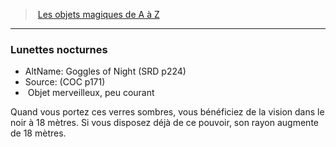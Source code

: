 ﻿---
!MagicItem
Type: Objet merveilleux
Rarity: peu courant
Id: magicitems_az_hd.md#lunettes-nocturnes
ParentLink: magicitems_az_hd.md#les-objets-magiques-de-a-à-z
Name: Lunettes nocturnes
ParentName: Les objets magiques de A à Z
NameLevel: 3
AltName: Goggles of Night (SRD p224)
Source: (COC p171)
---
> [Les objets magiques de A à Z](hd_magicitems_az_les_objets_magiques_de_a_a_z.md)

---

### Lunettes nocturnes

- AltName: Goggles of Night (SRD p224)
- Source: (COC p171)
-  Objet merveilleux, peu courant

Quand vous portez ces verres sombres, vous bénéficiez de la vision dans le noir à 18 mètres. Si vous disposez déjà de ce pouvoir, son rayon augmente de 18 mètres.

